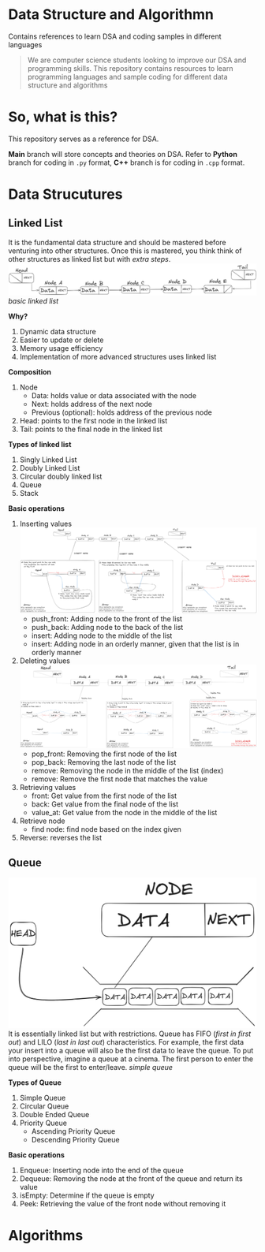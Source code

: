 # Data Structure and Algorithmn
 Contains references to learn DSA and coding samples in different languages

> We are computer science students looking to improve our DSA and programming skills. This repository contains resources to learn programming languages and sample coding for different data structure and algorithms

# So, what is this?
This repository serves as a reference for DSA. 

**Main** branch will store concepts and theories on DSA. Refer to **Python** branch for coding in `.py` format, **C++** branch is for coding in `.cpp` format.

# Data Strucutures
## Linked List
It is the fundamental data structure and should be mastered before venturing into other structures. Once this is mastered, you think think of other structures as linked list but with _extra steps_.
![basic linked list](https://github.com/HairyPotato69/Data-Structure-and-Algorithmn/blob/main/Images/Linked%20list/linked%20list.png)
_basic linked list_

**Why?**
1. Dynamic data structure
2. Easier to update or delete
3. Memory usage efficiency
4. Implementation of more advanced structures uses linked list

**Composition**
1. Node
   - Data: holds value or data associated with the node
   - Next: holds address of the next node
   - Previous (optional): holds address of the previous node
2. Head: points to the first node in the linked list
3. Tail: points to the final node in the linked list

**Types of linked list**
1. Singly Linked List
2. Doubly Linked List
3. Circular doubly linked list
4. Queue
5. Stack
 
**Basic operations**
1. Inserting values
![Insertion](https://github.com/HairyPotato69/Data-Structure-and-Algorithmn/blob/main/Images/Linked%20list/insertion.png)
    - push_front: Adding node to the front of the list
    - push_back: Adding node to the back of the list
    - insert: Adding node to the middle of the list
    - insert: Adding node in an orderly manner, given that the list is in orderly manner
3. Deleting values
![Deletion](https://github.com/HairyPotato69/Data-Structure-and-Algorithmn/blob/main/Images/Linked%20list/deletion.png)
   - pop_front: Removing the first node of the list
   - pop_back: Removing the last node of the list
   - remove: Removing the node in the middle of the list (index)
   - remove: Remove the first node that matches the value
5. Retrieving values
   - front: Get value from the first node of the list
   - back: Get value from the final node of the list
   - value_at: Get value from the node in the middle of the list
6. Retrieve node
   - find node: find node based on the index given
7. Reverse: reverses the list

## Queue
![Basic queue](https://github.com/HairyPotato69/Data-Structure-and-Algorithmn/blob/main/Images/Linked%20list/queue.png)
It is essentially linked list but with restrictions. Queue has FIFO (_first in first out_) and LILO (_last in last out_) characteristics. 
For example, the first data your insert into a queue will also be the first data to leave the queue. 
To put into perspective, imagine a queue at a cinema. The first person to enter the queue will be the first to enter/leave. _simple queue_ 

**Types of Queue**
1. Simple Queue
2. Circular Queue
3. Double Ended Queue
4. Priority Queue
   - Ascending Priority Queue
   - Descending Priority Queue

**Basic operations**
1. Enqueue: Inserting node into the end of the queue 
2. Dequeue: Removing the node at the front of the queue and return its value
3. isEmpty: Determine if the queue is empty
4. Peek: Retrieving the value of the front node without removing it

# Algorithms
